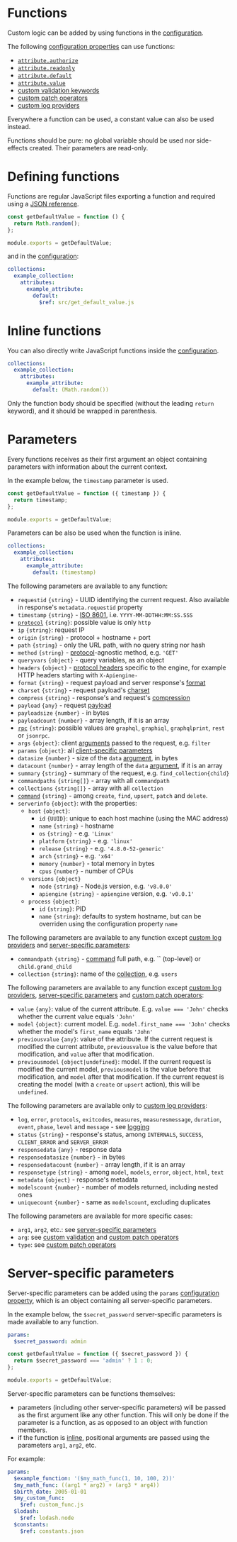 # Functions

Custom logic can be added by using functions in the
[configuration](configuration.md).

The following [configuration properties](configuration.md#properties)
can use functions:
  - [`attribute.authorize`](../properties/authorization.md)
  - [`attribute.readonly`](../properties/authorization.md#readonly-attributes)
  - [`attribute.default`](default.md)
  - [`attribute.value`](../properties/transformation.md)
  - [custom validation keywords](../properties/validation.md#custom-validation)
  - [custom patch operators](../properties/patch.md#custom-operators)
  - [custom log providers](../properties/logging.md#custom-log-provider)

Everywhere a function can be used, a constant value can also be used instead.

Functions should be pure: no global variable should be used nor side-effects
created. Their parameters are read-only.

# Defining functions

Functions are regular JavaScript files exporting a function and required using a
[JSON reference](json_references.md).

<!-- eslint-disable strict, filenames/match-exported -->
```js
const getDefaultValue = function () {
  return Math.random();
};

module.exports = getDefaultValue;
```

and in the [configuration](configuration.md):

```yml
collections:
  example_collection:
    attributes:
      example_attribute:
        default:
          $ref: src/get_default_value.js
```

# Inline functions

You can also directly write JavaScript functions inside the
[configuration](configuration.md).

```yml
collections:
  example_collection:
    attributes:
      example_attribute:
        default: (Math.random())
```

Only the function body should be specified (without the leading `return`
keyword), and it should be wrapped in parenthesis.

# Parameters

Every functions receives as their first argument an object containing
parameters with information about the current context.

In the example below, the `timestamp` parameter is used.

<!-- eslint-disable strict, filenames/match-exported -->
```js
const getDefaultValue = function ({ timestamp }) {
  return timestamp;
};

module.exports = getDefaultValue;
```

Parameters can be also be used when the function is inline.

```yml
collections:
  example_collection:
    attributes:
      example_attribute:
        default: (timestamp)
```

The following parameters are available to any function:
  - `requestid` `{string}` - UUID identifying the current request.
    Also available in response's `metadata.requestid` property
  - `timestamp` `{string}` - [ISO 8601](http://en.wikipedia.org/wiki/ISO_8601),
    i.e. `YYYY-MM-DDTHH:MM:SS.SSS`
  - [`protocol`](../../client/syntax/protocols.md) `{string}`: possible value
    is only `http`
  - `ip` `{string}`: request IP
  - `origin` `{string}` - protocol + hostname + port
  - `path` `{string}` - only the URL path, with no query string nor hash
  - `method` `{string}` - [protocol](../../client/syntax/protocols.md)-agnostic
    method, e.g. `'GET'`
  - `queryvars` `{object}` - query variables, as an object
  - `headers` `{object}` - [protocol headers](../../client/syntax/protocols.md)
    specific to the engine, for example HTTP headers starting with
    `X-Apiengine-`
  - `format` `{string}` - request payload and server response's
    [format](../../client/arguments/formats.md)
  - `charset` `{string}` - request payload's
    [charset](../../client/arguments/formats.md#charsets)
  - `compress` `{string}` - response's and request's
    [compression](../../client/arguments/compression.md)
  - `payload` `{any}` - request [payload](../../client/syntax/protocols.md)
  - `payloadsize` `{number}` - in bytes
  - `payloadcount` `{number}` - array length, if it is an array
  - [`rpc`](../../client/syntax/rpc.md) `{string}`: possible values are
    `graphql`, `graphiql`, `graphqlprint`, `rest` or `jsonrpc`.
  - `args` `{object}`: client [arguments](../../client/syntax/rpc.md#rpc)
    passed to the request, e.g. `filter`
  - `params` `{object}`: all
    [client-specific parameters](../../client/arguments/params.md)
  - `datasize` `{number}` - size of the `data`
    [argument](../../client/syntax/rpc.md#rpc), in bytes
  - `datacount` `{number}` - array length of the `data`
    [argument](../../client/syntax/rpc.md#rpc), if it is an array
  - `summary` `{string}` - summary of the request, e.g. `find_collection{child}`
  - `commandpaths` `{string[]}` - array with all `commandpath`
  - `collections` `{string[]}` - array with all `collection`
  - [`command`](../../client/query/crud.md) `{string}` - among `create`, `find`,
    `upsert`, `patch` and `delete`.
  - `serverinfo` `{object}`: with the properties:
    - `host` `{object}`:
       - `id` `{UUID}`: unique to each host machine (using the MAC address)
       - `name` `{string}` - hostname
       - `os` `{string}` - e.g. `'Linux'`
       - `platform` `{string}` - e.g. `'linux'`
       - `release` `{string}` - e.g. `'4.8.0-52-generic'`
       - `arch` `{string}` - e.g. `'x64'`
       - `memory` `{number}` - total memory in bytes
       - `cpus` `{number}` - number of CPUs
    - `versions` `{object}`
       - `node` `{string}` - Node.js version, e.g. `'v8.0.0'`
       - `apiengine` `{string}` - `apiengine` version, e.g. `'v0.0.1'`
    - `process` `{object}`:
       - `id` `{string}`: PID
       - `name` `{string}`: defaults to system hostname, but can be overriden
         using the configuration property `name`

The following parameters are available to any function except
[custom log providers](../properties/logging.md#custom-log-provider) and
[server-specific parameters](#server-specific-parameters):
  - `commandpath` `{string}` - [command](../../client/query/crud.md) full path,
    e.g. `` (top-level) or `child.grand_child`
  - `collection` `{string}`: name of the
    [collection](../properties/collections.md), e.g. `users`

The following parameters are available to any function except
[custom log providers](../properties/logging.md#custom-log-provider),
[server-specific parameters](#server-specific-parameters) and
[custom patch operators](../properties/patch.md#custom-operators):
  - `value` `{any}`: value of the current attribute.
    E.g. `value === 'John'` checks whether the current value equals `'John'`
  - `model` `{object}`: current model.
    E.g. `model.first_name === 'John'` checks whether the model's `first_name`
    equals `'John'`
  - `previousvalue` `{any}`: value of the attribute.
    If the current request is modified the current attribute, `previousvalue`
    is the value before that modification, and `value` after that modification.
  - `previousmodel` `{object|undefined}`: model.
    If the current request is modified the current model, `previousmodel` is
    the value before that modification, and `model` after that modification.
    If the current request is creating the model (with a `create` or `upsert`
    action), this will be `undefined`.

The following parameters are available only to
[custom log providers](../properties/logging.md#custom-log-provider):
  - `log`, `error`, `protocols`, `exitcodes`, `measures`, `measuresmessage`,
    `duration`, `event`, `phase`, `level` and `message` - see
    [logging](../properties/logging.md#functions-parameters)
  - `status` `{string}` - response's status, among `INTERNALS`, `SUCCESS`,
    `CLIENT_ERROR` and `SERVER_ERROR`
  - `responsedata` `{any}` - response data
  - `responsedatasize` `{number}` - in bytes
  - `responsedatacount` `{number}` - array length, if it is an array
  - `responsetype` `{string}` - among `model`, `models`, `error`, `object`,
    `html`, `text`
  - `metadata` `{object}` - response's metadata
  - `modelscount` `{number}` - number of models returned, including nested ones
  - `uniquecount` `{number}` - same as `modelscount`, excluding duplicates

The following parameters are available for more specific cases:
  - `arg1`, `arg2`, etc.: see
    [server-specific parameters](#server-specific-parameters)
  - `arg`: see
    [custom validation](../properties/validation.md#custom-validation) and
    [custom patch operators](../properties/patch.md#custom-operators)
  - `type`: see
    [custom patch operators](../properties/patch.md#custom-operators)

# Server-specific parameters

Server-specific parameters can be added using the `params`
[configuration property](configuration.md#properties), which is an object
containing all server-specific parameters.

In the example below, the `$secret_password` server-specific parameters is made
available to any function.

```yml
params:
  $secret_password: admin
```

<!-- eslint-disable strict, filenames/match-exported, camelcase -->
```js
const getDefaultValue = function ({ $secret_password }) {
  return $secret_password === 'admin' ? 1 : 0;
};

module.exports = getDefaultValue;
```

Server-specific parameters can be functions themselves:
  - parameters (including other server-specific parameters) will be
    passed as the first argument like any other function. This will only be
    done if the parameter is a function, as as opposed to an object with
    function members.
  - if the function is [inline](#inline-functions), positional arguments are
    passed using the parameters `arg1`, `arg2`, etc.

For example:

```yml
params:
  $example_function: '($my_math_func(1, 10, 100, 2))'
  $my_math_func: ((arg1 * arg2) + (arg3 * arg4))
  $birth_date: 2005-01-01
  $my_custom_func:
    $ref: custom_func.js
  $lodash:
    $ref: lodash.node
  $constants:
    $ref: constants.json
```
